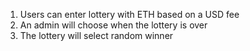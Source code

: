 1. Users can enter lottery with ETH based on a USD fee
2. An admin will choose when the lottery is over
3. The lottery will select random winner


<!-- Lottery deployed at 0xFE4d691bC2E73034D034dF0f04246A0cf2322b49 -->